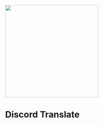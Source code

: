 <img src=https://i.ibb.co/TPcQM44/translate-bot.png height="300" width="auto"/>

# Discord Translate